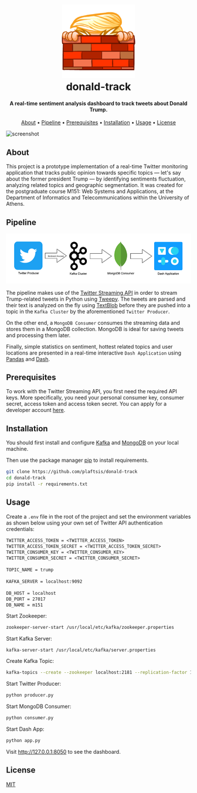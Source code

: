 <h1 align="center">
  <br>
  <a href="https://trumpoji.com/"><img src="https://github.com/plaftsis/donald-track/blob/master/assets/trump.png" alt="donald-track" width="200"></a>
  <br>
  donald-track
  <br>
</h1>

<h4 align="center">A real-time sentiment analysis dashboard to track tweets about Donald Trump.</h4>

<p align="center">
  <a href="#about">About</a> •
  <a href="#pipeline">Pipeline</a> •
  <a href="#prerequisites">Prerequisites</a> •
  <a href="#installation">Installation</a> •
  <a href="#usage">Usage</a> •
  <a href="#license">License</a>
</p>

![screenshot](./assets/dashboard.gif)

## About

This project is a prototype implementation of a real-time Twitter monitoring application that tracks public opinion towards specific topics — let's say about the former president Trump — by identifying sentiments fluctuation, analyzing related topics and geographic segmentation. It was created for the postgraduate course M151: Web Systems and Applications, at the Department of Informatics and Telecommunications within the University of Athens.

## Pipeline

![screenshot](./assets/pipeline.png)

The pipeline makes use of the [Twitter Streaming API](https://developer.twitter.com/en/docs/twitter-api/tweets/filtered-stream/introduction) in order to stream Trump-related tweets in Python using [Tweepy](https://www.tweepy.org/). The tweets are parsed and their text is analyzed on the fly using [TextBlob](https://textblob.readthedocs.io/en/dev/) before they are pushed into a topic in the `Kafka Cluster` by the aforementioned `Twitter Producer`.

On the other end, a `MongoDB Consumer` consumes the streaming data and stores them in a MongoDB collection. MongoDB is ideal for saving tweets and processing them later.

Finally, simple statistics on sentiment, hottest related topics and user locations are presented in a real-time interactive `Dash Application` using [Pandas](https://pandas.pydata.org/) and [Dash](https://plotly.com/dash/).

## Prerequisites

To work with the Twitter Streaming API, you first need the required API keys. More specifically, you need your personal consumer key, consumer secret, access token and access token secret. You can apply for a developer account [here](https://developer.twitter.com/en/apply-for-access).

## Installation

You should first install and configure [Kafka](https://kafka.apache.org/quickstart) and [MongoDB](https://docs.mongodb.com/manual/installation/) on your local machine.

Then use the package manager [pip](https://pip.pypa.io/en/stable/) to install requirements.

```bash
git clone https://github.com/plaftsis/donald-track
cd donald-track
pip install -r requirements.txt
```

## Usage

Create a `.env` file in the root of the project and set the environment variables as shown below using your own set of Twitter API authentication credentials:
```
TWITTER_ACCESS_TOKEN = <TWITTER_ACCESS_TOKEN>
TWITTER_ACCESS_TOKEN_SECRET = <TWITTER_ACCESS_TOKEN_SECRET>
TWITTER_CONSUMER_KEY = <TWITTER_CONSUMER_KEY>
TWITTER_CONSUMER_SECRET = <TWITTER_CONSUMER_SECRET>

TOPIC_NAME = trump

KAFKA_SERVER = localhost:9092

DB_HOST = localhost
DB_PORT = 27017
DB_NAME = m151
```

Start Zookeeper:
```bash
zookeeper-server-start /usr/local/etc/kafka/zookeeper.properties
```

Start Kafka Server:
```bash
kafka-server-start /usr/local/etc/kafka/server.properties
```

Create Kafka Topic:
```bash
kafka-topics --create --zookeeper localhost:2181 --replication-factor 1 --partitions 1 --topic trump
```

Start Twitter Producer:
```bash
python producer.py
```

Start MongoDB Consumer:
```bash
python consumer.py
```

Start Dash App:
```bash
python app.py
```

Visit http://127.0.0.1:8050 to see the dashboard.

## License
[MIT](https://choosealicense.com/licenses/mit/)
